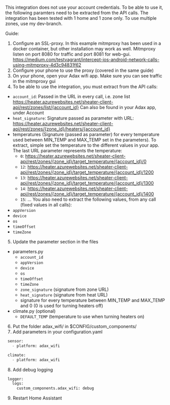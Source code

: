 This integration does not use your account credentials. To be able to use it, the following paramters need to be extracted from the API calls.
The integration has been tested with 1 home and 1 zone only. To use multiple zones, use my dev-branch.

Guide:
1. Configure an SSL-proxy. In this example mitmproxy has been used in a docker container, but other installation may work as well. Mitmproxy listen on port 8080 for traffic and port 8081 for web-gui. https://medium.com/testvagrant/intercept-ios-android-network-calls-using-mitmproxy-4d3c94831f62
2. Configure your phone to use the proxy (covered in the same guide)
3. On your phone, open your Adax wifi app. Make sure you can see traffic in the mitmproxy gui
4. To be able to use the integration, you must extract from the API calls:
- ```account_id```: Passed in the URL in every call, i.e. zone list https://heater.azurewebsites.net/sheater-client-api/rest/zones/list/{account_id} Can also be found in your Adax app, under Account
- ```heat_signature```: Signature passed as parameter with URL: https://heater.azurewebsites.net/sheater-client-api/rest/zones/{zone_id}/heaters/{account_id}
- temperatures (Signature (passed as parameter) for every temperature used between MIN_TEMP and MAX_TEMP set in the parameters). To extract, simple set the temperature to the different values in your app. The last URL parameter represents the temperature:
  - ```0```: https://heater.azurewebsites.net/sheater-client-api/rest/zones/{zone_id}/target_temperature/{account_id}/0
  - ```12```: https://heater.azurewebsites.net/sheater-client-api/rest/zones/{zone_id}/target_temperature/{account_id}/1200
  - ```13```: https://heater.azurewebsites.net/sheater-client-api/rest/zones/{zone_id}/target_temperature/{account_id}/1300
  - ```14```: https://heater.azurewebsites.net/sheater-client-api/rest/zones/{zone_id}/target_temperature/{account_id}/1400
  - ```15```: ...
You also need to extract the following values, from any call (fixed values in all calls):
- ```appVersion```
- ```device```
- ```os```
- ```timeOffset```
- ```timeZone```
5. Update the parameter section in the files 
- parameters.py
	- ```account_id```
	- ```appVersion```
	- ```device```
	- ```os```
	- ```timeOffset```
	- ```timeZone```
	- ```zone_signature``` (signature from zone URL)
	- ```heat_signature``` (signature from heat URL)
	- signature for every temperature between MIN_TEMP and MAX_TEMP and 0 (0 is used for turning heaters off)
- climate.py (optional)
	- ```DEFAULT_TEMP``` (temperature to use when turning heaters on)
6. Put the folder adax_wifi/ in $CONFIG/custom_components/
7. Add parameters in your configuration.yaml
```python
 sensor:
   - platform: adax_wifi
```
```python
 climate:
   - platform: adax_wifi
```
8. Add debug logging
```python
 logger:
   logs:
     custom_components.adax_wifi: debug
```
9. Restart Home Assistant
